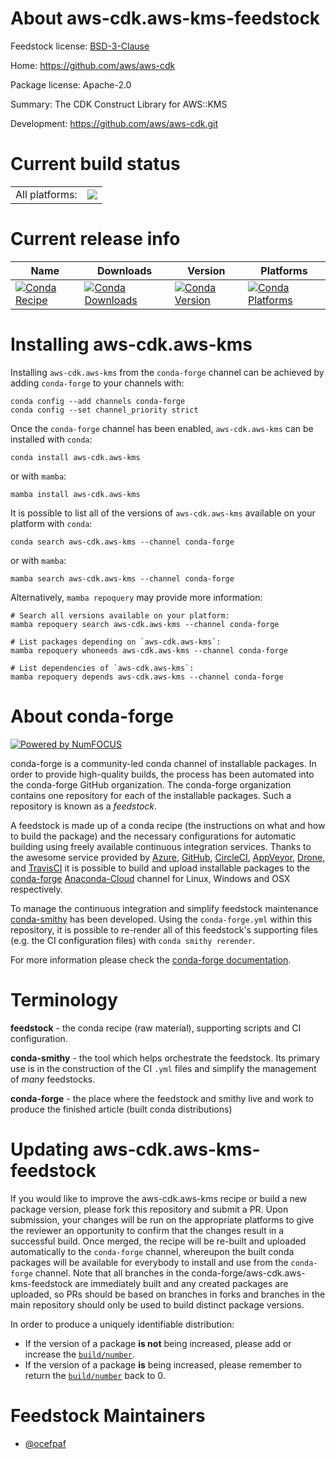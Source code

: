 About aws-cdk.aws-kms-feedstock
===============================

Feedstock license: [BSD-3-Clause](https://github.com/conda-forge/aws-cdk.aws-kms-feedstock/blob/main/LICENSE.txt)

Home: https://github.com/aws/aws-cdk

Package license: Apache-2.0

Summary: The CDK Construct Library for AWS::KMS

Development: https://github.com/aws/aws-cdk.git

Current build status
====================


<table><tr><td>All platforms:</td>
    <td>
      <a href="https://dev.azure.com/conda-forge/feedstock-builds/_build/latest?definitionId=19928&branchName=main">
        <img src="https://dev.azure.com/conda-forge/feedstock-builds/_apis/build/status/aws-cdk.aws-kms-feedstock?branchName=main">
      </a>
    </td>
  </tr>
</table>

Current release info
====================

| Name | Downloads | Version | Platforms |
| --- | --- | --- | --- |
| [![Conda Recipe](https://img.shields.io/badge/recipe-aws--cdk.aws--kms-green.svg)](https://anaconda.org/conda-forge/aws-cdk.aws-kms) | [![Conda Downloads](https://img.shields.io/conda/dn/conda-forge/aws-cdk.aws-kms.svg)](https://anaconda.org/conda-forge/aws-cdk.aws-kms) | [![Conda Version](https://img.shields.io/conda/vn/conda-forge/aws-cdk.aws-kms.svg)](https://anaconda.org/conda-forge/aws-cdk.aws-kms) | [![Conda Platforms](https://img.shields.io/conda/pn/conda-forge/aws-cdk.aws-kms.svg)](https://anaconda.org/conda-forge/aws-cdk.aws-kms) |

Installing aws-cdk.aws-kms
==========================

Installing `aws-cdk.aws-kms` from the `conda-forge` channel can be achieved by adding `conda-forge` to your channels with:

```
conda config --add channels conda-forge
conda config --set channel_priority strict
```

Once the `conda-forge` channel has been enabled, `aws-cdk.aws-kms` can be installed with `conda`:

```
conda install aws-cdk.aws-kms
```

or with `mamba`:

```
mamba install aws-cdk.aws-kms
```

It is possible to list all of the versions of `aws-cdk.aws-kms` available on your platform with `conda`:

```
conda search aws-cdk.aws-kms --channel conda-forge
```

or with `mamba`:

```
mamba search aws-cdk.aws-kms --channel conda-forge
```

Alternatively, `mamba repoquery` may provide more information:

```
# Search all versions available on your platform:
mamba repoquery search aws-cdk.aws-kms --channel conda-forge

# List packages depending on `aws-cdk.aws-kms`:
mamba repoquery whoneeds aws-cdk.aws-kms --channel conda-forge

# List dependencies of `aws-cdk.aws-kms`:
mamba repoquery depends aws-cdk.aws-kms --channel conda-forge
```


About conda-forge
=================

[![Powered by
NumFOCUS](https://img.shields.io/badge/powered%20by-NumFOCUS-orange.svg?style=flat&colorA=E1523D&colorB=007D8A)](https://numfocus.org)

conda-forge is a community-led conda channel of installable packages.
In order to provide high-quality builds, the process has been automated into the
conda-forge GitHub organization. The conda-forge organization contains one repository
for each of the installable packages. Such a repository is known as a *feedstock*.

A feedstock is made up of a conda recipe (the instructions on what and how to build
the package) and the necessary configurations for automatic building using freely
available continuous integration services. Thanks to the awesome service provided by
[Azure](https://azure.microsoft.com/en-us/services/devops/), [GitHub](https://github.com/),
[CircleCI](https://circleci.com/), [AppVeyor](https://www.appveyor.com/),
[Drone](https://cloud.drone.io/welcome), and [TravisCI](https://travis-ci.com/)
it is possible to build and upload installable packages to the
[conda-forge](https://anaconda.org/conda-forge) [Anaconda-Cloud](https://anaconda.org/)
channel for Linux, Windows and OSX respectively.

To manage the continuous integration and simplify feedstock maintenance
[conda-smithy](https://github.com/conda-forge/conda-smithy) has been developed.
Using the ``conda-forge.yml`` within this repository, it is possible to re-render all of
this feedstock's supporting files (e.g. the CI configuration files) with ``conda smithy rerender``.

For more information please check the [conda-forge documentation](https://conda-forge.org/docs/).

Terminology
===========

**feedstock** - the conda recipe (raw material), supporting scripts and CI configuration.

**conda-smithy** - the tool which helps orchestrate the feedstock.
                   Its primary use is in the construction of the CI ``.yml`` files
                   and simplify the management of *many* feedstocks.

**conda-forge** - the place where the feedstock and smithy live and work to
                  produce the finished article (built conda distributions)


Updating aws-cdk.aws-kms-feedstock
==================================

If you would like to improve the aws-cdk.aws-kms recipe or build a new
package version, please fork this repository and submit a PR. Upon submission,
your changes will be run on the appropriate platforms to give the reviewer an
opportunity to confirm that the changes result in a successful build. Once
merged, the recipe will be re-built and uploaded automatically to the
`conda-forge` channel, whereupon the built conda packages will be available for
everybody to install and use from the `conda-forge` channel.
Note that all branches in the conda-forge/aws-cdk.aws-kms-feedstock are
immediately built and any created packages are uploaded, so PRs should be based
on branches in forks and branches in the main repository should only be used to
build distinct package versions.

In order to produce a uniquely identifiable distribution:
 * If the version of a package **is not** being increased, please add or increase
   the [``build/number``](https://docs.conda.io/projects/conda-build/en/latest/resources/define-metadata.html#build-number-and-string).
 * If the version of a package **is** being increased, please remember to return
   the [``build/number``](https://docs.conda.io/projects/conda-build/en/latest/resources/define-metadata.html#build-number-and-string)
   back to 0.

Feedstock Maintainers
=====================

* [@ocefpaf](https://github.com/ocefpaf/)

